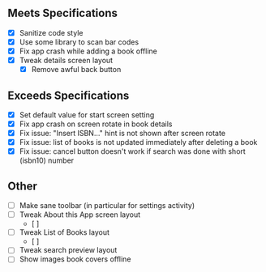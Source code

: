 ## Meets Specifications
- [x] Sanitize code style
- [x] Use some library to scan bar codes
- [x] Fix app crash while adding a book offline
- [x] Tweak details screen layout
    - [x] Remove awful back button

## Exceeds Specifications
- [x] Set default value for start screen setting
- [x] Fix app crash on screen rotate in book details
- [x] Fix issue: "Insert ISBN..." hint is not shown after screen rotate
- [x] Fix issue: list of books is not updated immediately after deleting a book
- [x] Fix issue: cancel button doesn't work if search was done with short (isbn10) number

## Other
- [ ] Make sane toolbar (in particular for settings activity)
- [ ] Tweak About this App screen layout
    - [ ]
- [ ] Tweak List of Books layout
    - [ ]
- [ ] Tweak search preview layout
- [ ] Show images book covers offline
